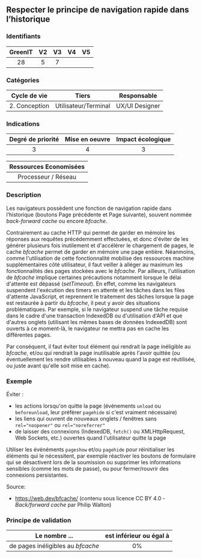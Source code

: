## Respecter le principe de navigation rapide dans l’historique

### Identifiants

| GreenIT | V2  | V3  | V4  | V5  |
| :-----: | :-: | :-: | :-: | :-: |
|   28    |  5  |  7  |     |     |

### Catégories

| Cycle de vie  |        Tiers         |  Responsable   |
| :-----------: | :------------------: | :------------: |
| 2. Conception | Utilisateur/Terminal | UX/UI Designer |

### Indications

| Degré de priorité | Mise en oeuvre | Impact écologique |
| :---------------: | :------------: | :---------------: |
|         3         |       4        |         3         |

| Ressources Economisées |
| :--------------------: |
|  Processeur / Réseau   |

### Description

Les navigateurs possèdent une fonction de navigation rapide dans l’historique (boutons Page précédente et Page suivante),
souvent nommée _back-forward cache_ ou encore _bfcache_.

Contrairement au cache HTTP qui permet de garder en mémoire les réponses aux requêtes précédemment effectuées, et donc d'éviter de les générer plusieurs fois inutilement et d'accélérer le chargement de pages, le cache _bfcache_ permet de garder en mémoire une page entière.
Néanmoins, comme l'utilisation de cette fonctionnalité mobilise des ressources machine supplémentaires côté utilisateur, il faut veiller à alléger au maximum les fonctionnalités des pages stockées avec le _bfcache_.
Par ailleurs, l'utilisation de _bfcache_ implique certaines précautions notamment lorsque le délai d'attente est dépassé (_setTimeout_).
En effet, comme les navigateurs suspendent l'exécution des timers en attente et les tâches dans les files d'attente JavaScript, et reprennent le traitement des tâches lorsque la page est restaurée à partir du _bfcache_, il peut y avoir des situations problématiques.
Par exemple, si le navigateur suspend une tâche requise dans le cadre d'une transaction IndexedDB ou d'utilisation d'API et que d'autres onglets (utilisant les mêmes bases de données IndexedDB) sont ouverts à ce moment-là, le navigateur ne mettra pas en cache les différentes pages.

Par conséquent, il faut éviter tout élément qui rendrait la page inéligible au _bfcache_,
et/ou qui rendrait la page inutilisable après l'avoir quittée
(ou éventuellement les rendre utilisables à nouveau quand la page est réutilisée, ou juste avant qu'elle soit mise en cache).

### Exemple

Éviter :

- les actions lorsqu'on quitte la page (événements `unload` ou `beforeunload`, leur préférer `pagehide` si c'est vraiment nécessaire)
- les liens qui ouvrent de nouveaux onglets / fenêtres sans `rel="noopener"` ou `rel="noreferrer"`
- de laisser des connexions (IndexedDB, `fetch()` ou XMLHttpRequest, Web Sockets, etc.) ouvertes quand l'utilisateur quitte la page

Utiliser les événéments `pageshow` et/ou `pagehide` pour réinitialiser les éléments qui le nécessitent,
par exemple réactiver les boutons de formulaire qui se désactivent lors de la soumission
ou supprimer les informations sensibles (comme les mots de passe),
ou pour fermer/rouvrir des connexions persistantes.

Source:

- https://web.dev/bfcache/ (contenu sous licence CC BY 4.0 - _Back/forward cache_ par Philip Walton)

### Principe de validation

| Le nombre ...                     | est inférieur ou égal à |
| --------------------------------- | :---------------------: |
| de pages inéligibles au _bfcache_ |           0%            |
